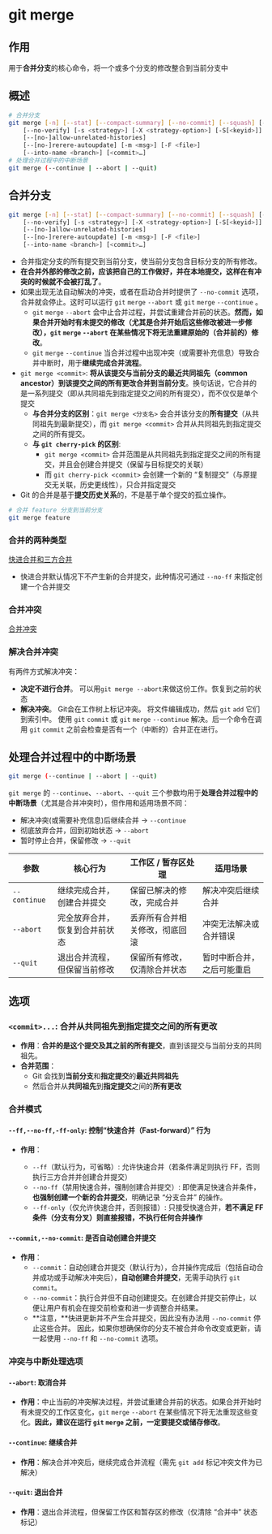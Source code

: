 # git merge

## 作用

用于**合并分支**的核心命令，将一个或多个分支的修改整合到当前分支中

## 概述

```bash
# 合并分支
git merge [-n] [--stat] [--compact-summary] [--no-commit] [--squash] [--[no-]edit]
	[--no-verify] [-s <strategy>] [-X <strategy-option>] [-S[<keyid>]]
	[--[no-]allow-unrelated-histories]
	[--[no-]rerere-autoupdate] [-m <msg>] [-F <file>]
	[--into-name <branch>] [<commit>…​]
# 处理合并过程中的中断场景
git merge (--continue | --abort | --quit)
```

## 合并分支

```bash
git merge [-n] [--stat] [--compact-summary] [--no-commit] [--squash] [--[no-]edit]
	[--no-verify] [-s <strategy>] [-X <strategy-option>] [-S[<keyid>]]
	[--[no-]allow-unrelated-histories]
	[--[no-]rerere-autoupdate] [-m <msg>] [-F <file>]
	[--into-name <branch>] [<commit>…​]
```

- 合并指定分支的所有提交到当前分支，使当前分支包含目标分支的所有修改。
- **在合并外部的修改之前，应该把自己的工作做好，并在本地提交，这样在有冲突的时候就不会被打乱了**。
- 如果出现无法自动解决的冲突，或者在启动合并时提供了 `--no-commit` 选项，合并就会停止。这时可以运行 `git` `merge` `--abort` 或 `git` `merge` `--continue` 。
  - `git` `merge` `--abort` 会中止合并过程，并尝试重建合并前的状态。**然而，如果合并开始时有未提交的修改（尤其是合并开始后这些修改被进一步修改），`git` `merge` `--abort` 在某些情况下将无法重建原始的（合并前的）修改**。
  - `git` `merge` `--continue` 当合并过程中出现冲突（或需要补充信息）导致合并中断时，用于**继续完成合并流程**。
- `git merge <commit>`: **将从该提交与当前分支的最近共同祖先（common ancestor）到该提交之间的所有更改合并到当前分支**。换句话说，它合并的是一系列提交（即从共同祖先到指定提交之间的所有提交），而不仅仅是单个提交
  - **与合并分支的区别**：`git merge <分支名>` 会合并该分支的**所有提交**（从共同祖先到最新提交），而 `git merge <commit>` 合并从共同祖先到指定提交之间的所有提交。
  - **与 `git cherry-pick` 的区别**:
    -  `git merge <commit>` 合并范围是从共同祖先到指定提交之间的所有提交，并且会创建合并提交（保留与目标提交的关联）
    - 而 `git cherry-pick <commit>` 会创建一个新的 “复制提交”（与原提交无关联，历史更线性），只合并指定提交
- Git 的合并是基于**提交历史关系**的，不是基于单个提交的孤立操作。

```bash
# 合并 feature 分支到当前分支
git merge feature
```

### 合并的两种类型

[快进合并和三方合并](./branch.html#合并的两种类型)

* 快进合并默认情况下不产生新的合并提交，此种情况可通过 `--no-ff` 来指定创建一个合并提交

### 合并冲突

[合并冲突](./branch.html#合并冲突)

### 解决合并冲突

有两件方式解决冲突：

- **决定不进行合并**。 可以用`git merge --abort`来做这份工作。恢复到之前的状态
- **解决冲突**。 Git会在工作树上标记冲突。 将文件编辑成功，然后 `git` `add` 它们到索引中。 使用 `git` `commit` 或 `git` `merge` `--continue` 解决。后一个命令在调用 `git` `commit` 之前会检查是否有一个（中断的）合并正在进行。

## 处理合并过程中的中断场景

```bash
git merge (--continue | --abort | --quit)
```

`git merge` 的 `--continue`、`--abort`、`--quit` 三个参数均用于**处理合并过程中的中断场景**（尤其是合并冲突时），但作用和适用场景不同：

- 解决冲突(或需要补充信息)后继续合并 → `--continue`
- 彻底放弃合并，回到初始状态 → `--abort`
- 暂时停止合并，保留修改 → `--quit`

| 参数         | 核心行为                       | 工作区 / 暂存区处理            | 适用场景                   |
| ------------ | ------------------------------ | ------------------------------ | -------------------------- |
| `--continue` | 继续完成合并，创建合并提交     | 保留已解决的修改，完成合并     | 解决冲突后继续合并         |
| `--abort`    | 完全放弃合并，恢复到合并前状态 | 丢弃所有合并相关修改，彻底回滚 | 冲突无法解决或合并错误     |
| `--quit`     | 退出合并流程，但保留当前修改   | 保留所有修改，仅清除合并状态   | 暂时中断合并，之后可能重启 |

## 选项

### `<commit>...`: 合并从共同祖先到指定提交之间的所有更改

* **作用**：**合并的是这个提交及其之前的所有提交**，直到该提交与当前分支的共同祖先。
* **合并范围**： 
  * Git 会找到**当前分支**和**指定提交**的**最近共同祖先**
  * 然后合并从**共同祖先**到**指定提交**之间的**所有更改**

### 合并模式

#### `--ff,--no-ff,-ff-only`: 控制“快速合并（Fast-forward）” 行为

- **作用**：

  - `--ff`（默认行为，可省略）: 允许快速合并（若条件满足则执行 FF，否则执行三方合并并创建合并提交）
  - `--no-ff`（禁用快速合并，强制创建合并提交）: 即使满足快速合并条件，**也强制创建一个新的合并提交**，明确记录 “分支合并” 的操作。
  - `--ff-only`（仅允许快速合并，否则报错）: 只接受快速合并，**若不满足 FF 条件（分支有分叉）则直接报错，不执行任何合并操作**

#### `--commit,--no-commit`: 是否自动创建合并提交

- **作用**：
  - `--commit`：自动创建合并提交（默认行为），合并操作完成后（包括自动合并成功或手动解决冲突后），**自动创建合并提交**，无需手动执行 `git commit`。
  - `--no-commit`：执行合并但不自动创建提交。在创建合并提交前停止，以便让用户有机会在提交前检查和进一步调整合并结果。
  - **注意，**快进更新并不产生合并提交，因此没有办法用 `--no-commit` 停止这些合并。 因此，如果你想确保你的分支不被合并命令改变或更新，请一起使用 `--no-ff` 和 `--no-commit` 选项。

### 冲突与中断处理选项

#### `--abort`: 取消合并

* **作用**：中止当前的冲突解决过程，并尝试重建合并前的状态。如果合并开始时有未提交的工作区变化，`git` `merge` `--abort` 在某些情况下将无法重现这些变化。**因此，建议在运行 `git` `merge` 之前，一定要提交或储存修改**。

#### `--continue`: 继续合并

* **作用**：解决合并冲突后，继续完成合并流程（需先 `git add` 标记冲突文件为已解决）

#### `--quit`: 退出合并

* **作用**：退出合并流程，但保留工作区和暂存区的修改（仅清除 “合并中” 状态标记）